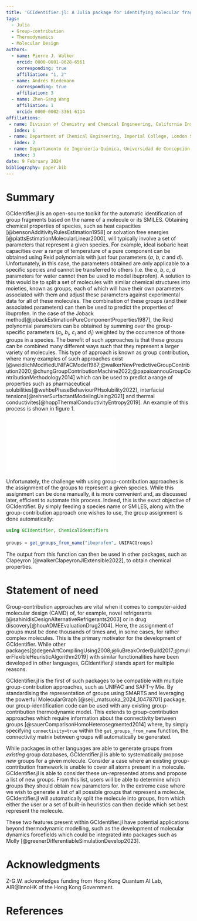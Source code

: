 ```yaml
---
title: 'GCIdentifier.jl: A Julia package for identifying molecular fragments from SMILES'
tags:
  - Julia
  - Group-contribution
  - Thermodynamics
  - Molecular Design
authors:
  - name: Pierre J. Walker
    orcid: 0000-0001-8628-6561
    corresponding: true
    affiliation: "1, 2"
  - name: Andrés Riedemann
    corresponding: true
    affiliation: 3
  - name: Zhen-Gang Wang
    affiliation: 1
    orcid: 0000-0002-3361-6114
affiliations:
 - name: Division of Chemistry and Chemical Engineering, California Institute of Technology, Pasadena, California 91125, United States
   index: 1
 - name: Department of Chemical Engineering, Imperial College, London SW7 2AZ, United Kingdom
   index: 2
 - name: Departamento de Ingeniería Química, Universidad de Concepción, Concepción 4030000, Chile
   index: 3
date: 9 February 2024
bibliography: paper.bib
---
```


# Summary
GCIdentifier.jl is an open-source toolkit for the automatic identification of group fragments based on the name of a molecule or its SMILES. Obtaining chemical properties of species, such as heat capacities [@bensonAdditivityRulesEstimation1958] or solvation free energies [@plattsEstimationMolecularLinear2000], will typically involve a set of parameters that represent a given species. For example, ideal isobaric heat capacities over a range of temperature of a pure component can be obtained using Reid polynomials with just four parameters ($a$, $b$, $c$ and $d$). Unfortunately, in this case, the parameters obtained are only applicable to a specific species and cannot be transferred to others (i.e. the $a$, $b$, $c$, $d$ parameters for water cannot then be used to model ibuprofen). A solution to this would be to split a set of molecules with similar chemical structures into moieties, known as groups, each of which will have their own parameters associated with them and adjust these parameters against experimental data for all of these molecules. The combination of these groups (and their associated parameters) can then be used to predict the properties of ibuprofen. In the case of the Joback method[@jobackEstimationPureComponentProperties1987], the Reid polynomial parameters can be obtained by summing over the group-specific parameters ($a_i$, $b_i$, $c_i$ and $d_i$) weighted by the occurrence of those groups in a species. The benefit of such approaches is that these groups can be combined many different ways such that they represent a larger variety of molecules. This type of approach is known as group contribution, where many examples of such approaches exist [@weidlichModifiedUNIFACModel1987;@walkerNewPredictiveGroupContribution2020;@chungGroupContributionMachine2022;@papaioannouGroupContributionMethodology2014] which can be used to predict a range of properties such as pharmaceutical solubilities[@wehbePhaseBehaviourPHsolubility2022], interfacial tensions[@rehnerSurfactantModelingUsing2021] and thermal conductivites[@hoppThermalConductivityEntropy2019]. An example of this process is shown in figure 1.

![Fragmentation of ibuprofen into UNIFAC groups.](figures/ibuprofen.pdf)

Unfortunately, the challenge with using group-contribution approaches is the assignment of the groups to represent a given species. While this assignment can be done manually, it is more convenient and, as discussed later, efficient to automate this process. Indeed, this is the exact objective of GCIdentifier. By simply feeding a species name or SMILES, along with the group-contribution approach one wishes to use, the group assignment is done automatically:
```julia
using GCIdentifier, ChemicalIdentifiers

groups = get_groups_from_name("ibuprofen", UNIFACGroups)
```
The output from this function can then be used in other packages, such as Clapeyron [@walkerClapeyronJlExtensible2022], to obtain chemical properties.


# Statement of need
Group-contribution approaches are vital when it comes to computer-aided molecular design (CAMD) of, for example, novel refrigerants [@sahinidisDesignAlternativeRefrigerants2003] or in drug discovery[@houADMEEvaluationDrug2004]. Here, the assignment of groups must be done thousands of times and, in some cases, for rather complex molecules. This is the primary motivator for the development of GCIdentifier. While other packages[@degenArtCompilingUsing2008;@liuBreakOrderBuild2017;@mullerFlexibleHeuristicAlgorithm2019] with similar functionalities have been developed in other languages, GCIdentifier.jl stands apart for multiple reasons.

GCIdentifier.jl is the first of such packages to be compatible with multiple group-contribution approaches, such as UNIFAC and SAFT-$\gamma$ Mie. By standardising the representation of groups using SMARTS and leveraging the powerful MolecularGraph [@seiji_matsuoka_2024_10478701] package, our group-identification code can be used with any existing group-contribution thermodynamic model. This extends to group-contribution approaches which require information about the connectivity between groups [@sauerComparisonHomoHeterosegmented2014] where, by simply specifying `connectivity=true` within the `get_groups_from_name` function, the connectivity matrix between groups will automatically be generated.

While packages in other languages are able to generate groups from _existing_ group databases, GCIdentifier.jl is able to systematically propose _new_ groups for a given molecule. Consider a case where an existing group-contribution framework is unable to cover all atoms present in a molecule. GCIdentifier.jl is able to consider these un-represented atoms and propose a list of new groups. From this list, users will be able to determine which groups they should obtain new parameters for. In the extreme case where we wish to generate a list of all possible groups that represent a molecule, GCIdentifier.jl will automatically split the molecule into groups, from which either the user or a set of built-in heuristics can then decide which set best represent the molecule. 

These two features present within GCIdentifier.jl have potential applications beyond thermodynamic modelling, such as the development of molecular dynamics forcefields which could be integrated into packages such as Molly [@greenerDifferentiableSimulationDevelop2023].

# Acknowledgments
Z-G.W. acknowledges funding from Hong Kong Quantum AI Lab, AIR\@InnoHK of the Hong Kong Government.

# References